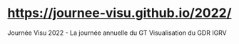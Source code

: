 # https://journee-visu.github.io/2022/

Journée Visu 2022 - La journée annuelle du GT Visualisation du GDR IGRV
